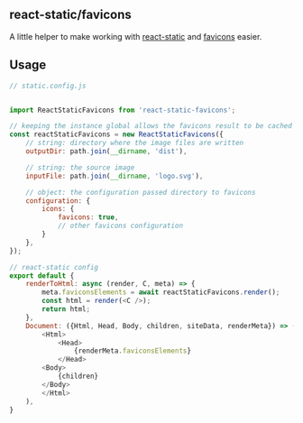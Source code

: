 react-static/favicons
---------------------

A little helper to make working with [react-static](https://github.com/nozzle/react-static) and [favicons](https://github.com/haydenbleasel/favicons) easier.


Usage
-----


```javascript
// static.config.js


import ReactStaticFavicons from 'react-static-favicons';

// keeping the instance global allows the favicons result to be cached
const reactStaticFavicons = new ReactStaticFavicons({
	// string: directory where the image files are written
	outputDir: path.join(__dirname, 'dist'),

	// string: the source image
	inputFile: path.join(__dirname, 'logo.svg'),

	// object: the configuration passed directory to favicons
	configuration: {
		icons: {
	        favicons: true,
	        // other favicons configuration
		}
	},
});

// react-static config
export default {
	renderToHtml: async (render, C, meta) => {
		meta.faviconsElements = await reactStaticFavicons.render();
		const html = render(<C />);
		return html;
	},
	Document: ({Html, Head, Body, children, siteData, renderMeta}) => (
		<Html>
			<Head>
				{renderMeta.faviconsElements}
			</Head>
		<Body>
			{children}
		</Body>
		</Html>
	),
}


```

